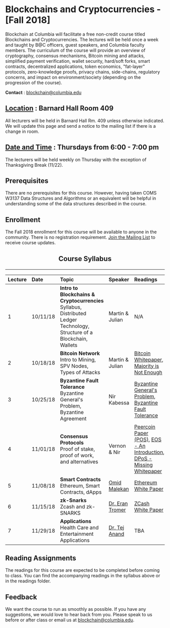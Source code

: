 # Blockchains and Cryptocurrencies - [Fall 2018]

Blockchain at Columbia will facilitate a free non-credit course titled Blockchains and Cryptocurrencies. The lectures will be held once a week and taught by B@C officers, guest speakers, and Columbia faculty members. The curriculum of the course will provide an overview of cryptography, consensus mechanisms, Bitcoin mining and attacks, simplified payment verification, wallet security, hard/soft forks, smart contracts, decentralized applications, token economics, "fat-layer" protocols, zero-knowledge proofs, privacy chains, side-chains, regulatory concerns, and impact on environment/society (depending on the progression of the course).

**Contact** :  blockchain@columbia.edu

## [Location](https://www.google.com/maps/place/Barnard+Hall/@40.8086986,-73.9637763,18z/data=!4m5!3m4!1s0x0:0xcb13ae98cab54656!8m2!3d40.8092104!4d-73.963948) : Barnard Hall Room 409
All lecturers will be held in Barnard Hall Rm. 409 unless otherwise indicated. We will update this page and send a notice to the mailing list if there is a change in room. 

## [Date and Time](https://calendar.google.com/calendar?cid=Y29sdW1iaWEuZWR1X2l2Z24wODdibGU5bWhhZ3ZoZGZpc3FtcmRzQGdyb3VwLmNhbGVuZGFyLmdvb2dsZS5jb20) : Thursdays from 6:00 - 7:00 pm
The lecturers will be held weekly on Thursday with the exception of Thanksgiving Break (11/22).

## Prerequisites
There are no prerequisites for this course. However, having taken COMS W3137 Data Structures and Algorithms or an equivalent will be helpful in understanding some of the data structures described in the course.

## Enrollment
The Fall 2018 enrollment for this course will be available to anyone in the community. There is no registration requirement. [Join the Mailing List](https://goo.gl/forms/2wqXnelaQmp20vIm1) to receive course updates.

## <p align=center> Course Syllabus </p>
------

| Lecture | Date | Topic | Speaker | Readings | Slides |
| :--- | :---  | :---  | :---  | :---  | :---  |
| 1   | 10/11/18 | **Intro to Blockchains & Cryptocurrencies**  <br> Syllabus, Distributed Ledger Technology, Structure of a Blockchain, Wallets  | Martin & Julian  |  N/A | [Lecture 1](https://drive.google.com/file/d/140Y1XFdGazxKkltNFOvDXe248GmPmx3k/view?usp=sharing) |
| 2   | 10/18/18 | **Bitcoin Network** <br>  Intro to Mining, SPV Nodes, Types of Attacks | Martin & Julian  |  [Bitcoin Whitepaper](https://github.com/BlockchainAtColumbia/BlockchainsAndCryptocurrencies/blob/master/papers/Bitcoin-A-Peer-to-Peer-Electronic-Cash-System.pdf), [Majority is Not Enough](https://github.com/BlockchainAtColumbia/BlockchainsAndCryptocurrencies/blob/master/papers/Majority-Is-Not-Enough.pdf)  | [Lecture 2](https://drive.google.com/file/d/13yV3QS8hyQRd_0B3DCJPKG6orHlKyy9o/view?usp=sharing) |
| 3   | 10/25/18 | **Byzantine Fault Tolerance** <br>  Byzantine General's Problem, Byzantine Agreement  |  Nir Kabessa  |  [Byzantine General's Problem](https://github.com/BlockchainAtColumbia/BlockchainsAndCryptocurrencies/blob/master/papers/Byzantine-Generals-Problem.pdf), [Byzantine Fault Tolerance](https://github.com/BlockchainAtColumbia/BlockchainsAndCryptocurrencies/blob/master/papers/Byzantine-Fault-Tolerance.pdf)|[Lecture 3](https://drive.google.com/file/d/1m9VaBN36x5jBsWwuJDE5TKlMNokUBxXg/view?usp=sharing)|
| 4   | 11/01/18 | **Consensus Protocols** <br>  Proof of stake, proof of work, and alternatives  | Vernon & Nir   |  [Peercoin Paper (POS)](https://github.com/BlockchainAtColumbia/BlockchainsAndCryptocurrencies/blob/master/papers/peercoin-paper.pdf), [EOS - An Introduction](https://github.com/BlockchainAtColumbia/BlockchainsAndCryptocurrencies/blob/master/papers/EOS_An_Introduction.pdf), [DPoS - Missing Whitepaper](https://steemit.com/dpos/@dantheman/dpos-consensus-algorithm-this-missing-white-paper)   | 
| 5   | 11/08/18 | **Smart Contracts** <br>  Ethereum, Smart Contracts, dApps  | [Omid Malekan](https://www.linkedin.com/in/omid-malekan/)  |  [Ethereum White Paper](https://github.com/ethereum/wiki/wiki/White-Paper) | [Lecture 5](https://drive.google.com/file/d/1VQjOpcTfNRM1TjT6hkxSEMlQNOLfn2yh/view?usp=sharing)|
| 6   | 11/15/18 | **zk-Snarks** <br>  Zcash and zk-SNARKS  | [Dr. Eran Tromer](https://datascience.columbia.edu/eran-tromer)  |  [ZCash White Paper](https://github.com/BlockchainAtColumbia/BlockchainsAndCryptocurrencies/blob/master/papers/zerocash.pdf)  |
| 7   | 11/29/18 | **Applications** <br> Health Care and Entertainment Applications  | [Dr. Tej Anand](http://sps.columbia.edu/technology-management/faculty/tej-anand)  |  TBA  |

## Reading Assignments
The readings for this course are expected to be completed before coming to class. You can find the accompanying readings in the syllabus above or in the readings folder.

## Feedback
We want the course to run as smoothly as possible. If you have any suggestions, we would love to hear back from you. Please speak to us before or after class or email us at blockchain@columbia.edu.
